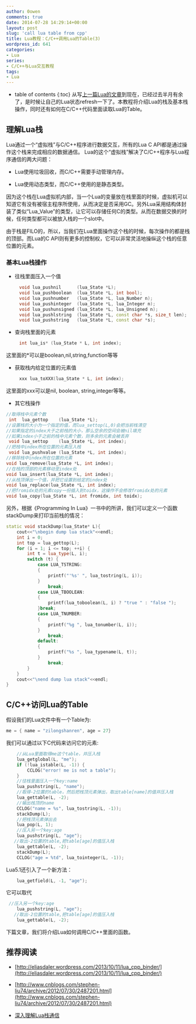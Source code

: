 ```yaml
---
author: 0owen
comments: true
date: 2014-07-28 14:29:14+00:00
layout: post
slug: 'call lua table from cpp'
title: Lua教程：C/C++调用Lua的Table(3)
wordpress_id: 641
categories:
- Lua
series:
- C/C++与Lua交互教程
tags:
- Lua
---
```


* table of contents
{:toc}
从写[上一篇Lua的文章](http://4gamers.cn/blog/2014/07/06/lua-tutorials-pass-data-to-cpp-and-vice-versa/)到现在，已经过去半月有余了，是时候让自己的Lua状态refresh一下了。本教程将介绍Lua的栈及基本栈操作，同时还有如何在C/C++代码里面读取Lua的Table。
<!-- more -->

## 理解Lua栈

Lua通过一个“虚拟栈”与C/C++程序进行数据交互，所有的Lua C API都是通过操作这个栈来完成相应的数据通信。
Lua的这个“虚拟栈”解决了C/C++程序与Lua程序通信的两大问题：

  * Lua使用垃圾回收，而C/C++需要手动管理内存。

  * Lua使用动态类型，而C/C++使用的是静态类型。

因为这个栈在Lua虚拟机内部，当一个Lua的变量放在栈里面的时候，虚拟机可以知道它有没有被宿主程序所使用，从而决定是否采用GC。另外Lua采用结构体封装了类似“Lua_Value”的类型，让它可以存储任何C的类型。从而在数据交换的时候，任何类型都可以被放入栈的一个slot中。

由于栈是FILO的，所以，当我们在Lua里面操作这个栈的时候，每次操作的都是栈的顶部。而Lua的C API则有更多的控制权，它可以非常灵活地操纵这个栈的任意位置的元素。

### 基本Lua栈操作

  * 往栈里面压入一个值

```cpp
     void lua_pushnil      (lua_State *L);
     void lua_pushboolean  (lua_State *L, int bool);
     void lua_pushnumber   (lua_State *L, lua_Number n);
     void lua_pushinteger  (lua_State *L, lua_Integer n);
     void lua_pushunsigned (lua_State *L, lua_Unsigned n);
     void lua_pushlstring  (lua_State *L, const char *s, size_t len);
     void lua_pushstring   (lua_State *L, const char *s);
```

  * 查询栈里面的元素

```cpp
     int lua_is* (lua_State * L, int index);
```
这里面的*可以是boolean,nil,string,function等等

  * 获取栈内给定位置的元素值

```cpp
     xxx lua_toXXX(lua_State * L, int index);
```
这里面的xxx可以是nil, boolean, string,integer等等。

  * 其它栈操作
  
```cpp
//取得栈中元素个数
 int  lua_gettop    (lua_State *L);
//设置栈的大小为一个指定的值，而lua_settop(L,0)会把当前栈清空
//如果指定的index大于之前栈的大小，那么空余的空间会被nil填充
//如果index小于之前的栈中元素个数，则多余的元素会被丢弃
 void lua_settop    (lua_State *L, int index);
//把栈中index所在位置的元素压入栈
 void lua_pushvalue (lua_State *L, int index);
//移除栈中index所在位置的元素
void lua_remove(lua_State *L, int index);
//在栈的顶部的元素移动至index处
void lua_insert(lua_State *L, int index);
//从栈顶弹出一个值，并把它设置到给定的index处
void lua_replace(lua_State *L, int index);
//把fromidx处的元素copy一份插入到toidx，这操作不会修改fromidx处的元素
void lua_copy(lua_State *L, int fromidx, int toidx);
```

另外，根据《Programming In Lua》一书中的所讲，我们可以定义一个函数stackDump来打印当前栈的情况：

```cpp
static void stackDump(lua_State* L){
    cout<<"\nbegin dump lua stack"<<endl;
    int i = 0;
    int top = lua_gettop(L);
    for (i = 1; i <= top; ++i) {
        int t = lua_type(L, i);
        switch (t) {
            case LUA_TSTRING:
            {
                printf("'%s' ", lua_tostring(L, i));
            }
                break;
            case LUA_TBOOLEAN:
            {
                printf(lua_toboolean(L, i) ? "true " : "false ");
            }break;
            case LUA_TNUMBER:
            {
                printf("%g ", lua_tonumber(L, i));
            }
                break;
            default:
            {
                printf("%s ", lua_typename(L, t));
            }
                break;
        }
    }
    cout<<"\nend dump lua stack"<<endl;
}
```

## C/C++访问Lua的Table

假设我们的Lua文件中有一个Table为:

```cpp
me = { name = "zilongshanren", age = 27}
```

我们可以通过以下C代码来访问它的元素:

```cpp
    //从Lua里面取得me这个table，并压入栈
    lua_getglobal(L, "me");
    if (!lua_istable(L, -1)) {
        CCLOG("error! me is not a table");
    }
    //往栈里面压入一个key:name
    lua_pushstring(L, "name");
    //取得-2位置的table，然后把栈顶元素弹出，取出table[name]的值并压入栈
    lua_gettable(L, -2);
    //输出栈顶的name
    CCLOG("name = %s", lua_tostring(L, -1));
    stackDump(L);
    //把栈顶元素弹出去
    lua_pop(L, 1);
    //压入另一个key:age
    lua_pushstring(L, "age");
   //取出-2位置的table,把table[age]的值压入栈
    lua_gettable(L, -2);
    stackDump(L);
    CCLOG("age = %td", lua_tointeger(L, -1));
```

Lua5.1还引入了一个新方法：

```cpp
    lua_getfield(L, -1, "age");
```
它可以取代

```cpp
 //压入另一个key:age
    lua_pushstring(L, "age");
   //取出-2位置的table,把table[age]的值压入栈
    lua_gettable(L, -2);
```

下篇文章，我们将介绍Lua如何调用C/C++里面的函数。

## 推荐阅读

  * [http://eliasdaler.wordpress.com/2013/10/11/lua_cpp_binder/](http://eliasdaler.wordpress.com/2013/10/11/lua_cpp_binder/)

  * [http://www.cnblogs.com/stephen-liu74/archive/2012/07/30/2487201.html](http://www.cnblogs.com/stephen-liu74/archive/2012/07/30/2487201.html)

  * [深入理解Lua栈通信](http://blog.csdn.net/MaximusZhou/article/details/21331819)

